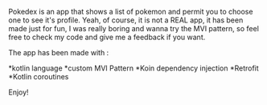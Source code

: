 Pokedex is an app that shows a list of pokemon and permit you to choose one to see it's profile. 
Yeah, of course, it is not a REAL app, it has been made just for fun, I was really boring and wanna try the MVI pattern, so feel free to check my code and give me a feedback if you want. 

The app has been made with : 

*kotlin language
*custom MVI Pattern
*Koin dependency injection
*Retrofit
*Kotlin coroutines


Enjoy!
